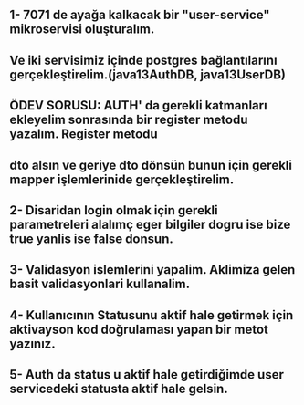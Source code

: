 ## 1- 7071 de ayağa kalkacak bir "user-service" mikroservisi oluşturalım.
## Ve iki servisimiz içinde postgres bağlantılarını gerçekleştirelim.(java13AuthDB, java13UserDB)
## ÖDEV SORUSU: AUTH' da gerekli katmanları ekleyelim sonrasında bir register metodu yazalım. Register metodu
## dto alsın ve geriye dto dönsün bunun için gerekli mapper işlemlerinide gerçekleştirelim.

## 2- Disaridan login olmak için gerekli parametreleri alalımç eger bilgiler dogru ise bize true yanlis ise false donsun.

## 3- Validasyon islemlerini yapalim. Aklimiza gelen basit validasyonlari kullanalim.

## 4- Kullanıcının Statusunu aktif hale getirmek için aktivayson kod doğrulaması yapan bir metot yazınız.

## 5- Auth da status u aktif hale getirdiğimde user servicedeki statusta aktif hale gelsin.